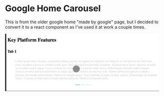 # Google Home Carousel

This is from the older google home "made by google" page, but I decided to convert it to a react component as I've used it at work a couple times.

![Demo](https://github.com/mcansh/google-home-carousel/raw/master/demo.gif)
